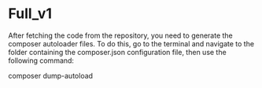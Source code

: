 # Full_v1

After fetching the code from the repository, you need to generate the composer autoloader files. To do this, go to the terminal and navigate to the folder containing the composer.json configuration file, then use the following command:

composer dump-autoload
